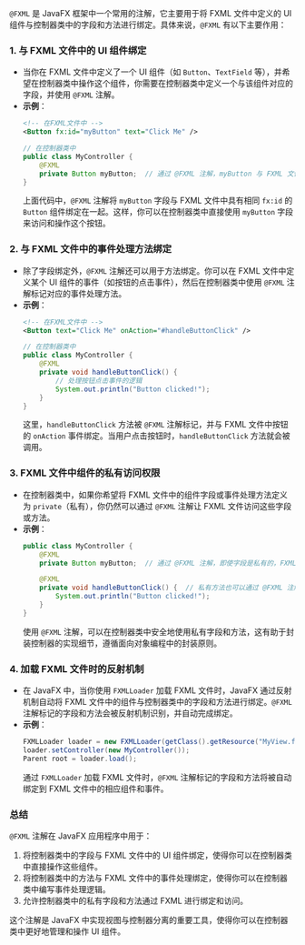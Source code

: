 `@FXML` 是 JavaFX 框架中一个常用的注解，它主要用于将 FXML 文件中定义的 UI 组件与控制器类中的字段和方法进行绑定。具体来说，`@FXML` 有以下主要作用：

### 1. **与 FXML 文件中的 UI 组件绑定**
   - 当你在 FXML 文件中定义了一个 UI 组件（如 `Button`、`TextField` 等），并希望在控制器类中操作这个组件，你需要在控制器类中定义一个与该组件对应的字段，并使用 `@FXML` 注解。
   - **示例**：
     ```xml
     <!-- 在FXML文件中 -->
     <Button fx:id="myButton" text="Click Me" />
     ```
     ```java
     // 在控制器类中
     public class MyController {
         @FXML
         private Button myButton;  // 通过 @FXML 注解，myButton 与 FXML 文件中的 Button 绑定
     }
     ```
     上面代码中，`@FXML` 注解将 `myButton` 字段与 FXML 文件中具有相同 `fx:id` 的 `Button` 组件绑定在一起。这样，你可以在控制器类中直接使用 `myButton` 字段来访问和操作这个按钮。

### 2. **与 FXML 文件中的事件处理方法绑定**
   - 除了字段绑定外，`@FXML` 注解还可以用于方法绑定。你可以在 FXML 文件中定义某个 UI 组件的事件（如按钮的点击事件），然后在控制器类中使用 `@FXML` 注解标记对应的事件处理方法。
   - **示例**：
     ```xml
     <!-- 在FXML文件中 -->
     <Button text="Click Me" onAction="#handleButtonClick" />
     ```
     ```java
     // 在控制器类中
     public class MyController {
         @FXML
         private void handleButtonClick() {
             // 处理按钮点击事件的逻辑
             System.out.println("Button clicked!");
         }
     }
     ```
     这里，`handleButtonClick` 方法被 `@FXML` 注解标记，并与 FXML 文件中按钮的 `onAction` 事件绑定。当用户点击按钮时，`handleButtonClick` 方法就会被调用。

### 3. **FXML 文件中组件的私有访问权限**
   - 在控制器类中，如果你希望将 FXML 文件中的组件字段或事件处理方法定义为 `private`（私有），你仍然可以通过 `@FXML` 注解让 FXML 文件访问这些字段或方法。
   - **示例**：
     ```java
     public class MyController {
         @FXML
         private Button myButton;  // 通过 @FXML 注解，即使字段是私有的，FXML 仍然可以访问它

         @FXML
         private void handleButtonClick() {  // 私有方法也可以通过 @FXML 注解绑定到 FXML 文件中的事件
             System.out.println("Button clicked!");
         }
     }
     ```
     使用 `@FXML` 注解，可以在控制器类中安全地使用私有字段和方法，这有助于封装控制器的实现细节，遵循面向对象编程中的封装原则。

### 4. **加载 FXML 文件时的反射机制**
   - 在 JavaFX 中，当你使用 `FXMLLoader` 加载 FXML 文件时，JavaFX 通过反射机制自动将 FXML 文件中的组件与控制器类中的字段和方法进行绑定。`@FXML` 注解标记的字段和方法会被反射机制识别，并自动完成绑定。
   - **示例**：
     ```java
     FXMLLoader loader = new FXMLLoader(getClass().getResource("MyView.fxml"));
     loader.setController(new MyController());
     Parent root = loader.load();
     ```
     通过 `FXMLLoader` 加载 FXML 文件时，`@FXML` 注解标记的字段和方法将被自动绑定到 FXML 文件中的相应组件和事件。

### 总结
`@FXML` 注解在 JavaFX 应用程序中用于：
1. 将控制器类中的字段与 FXML 文件中的 UI 组件绑定，使得你可以在控制器类中直接操作这些组件。
2. 将控制器类中的方法与 FXML 文件中的事件处理绑定，使得你可以在控制器类中编写事件处理逻辑。
3. 允许控制器类中的私有字段和方法通过 FXML 进行绑定和访问。

这个注解是 JavaFX 中实现视图与控制器分离的重要工具，使得你可以在控制器类中更好地管理和操作 UI 组件。